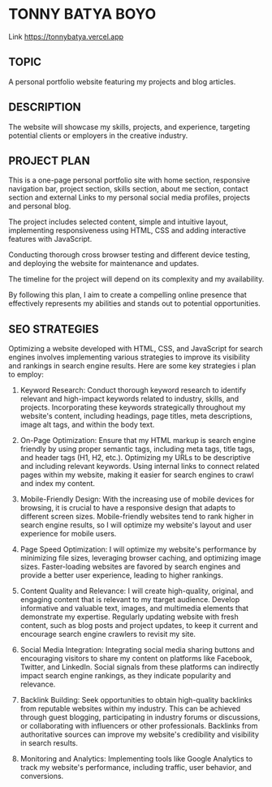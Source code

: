 # TONNY BATYA BOYO

Link https://tonnybatya.vercel.app

## TOPIC
A personal portfolio website featuring my projects and blog articles.

## DESCRIPTION 

The website will showcase my skills, projects, and experience, targeting potential clients or employers in the creative industry. 

## PROJECT PLAN

This is a one-page personal portfolio site with home section, responsive navigation bar, project section, skills section, about me section, contact section and external Links to my personal social media profiles, projects and personal blog.

The project includes selected content, simple and intuitive layout, implementing responsiveness using HTML, CSS and adding interactive features with JavaScript.

Conducting thorough cross browser testing and different device testing, and deploying the website for maintenance and updates. 

The timeline for the project will depend on its complexity and my availability. 

By following this plan, I aim to create a compelling online presence that effectively represents my abilities and stands out to potential opportunities.

## SEO STRATEGIES

Optimizing a website developed with HTML, CSS, and JavaScript for search engines involves implementing various strategies to improve its visibility and rankings in search engine results. Here are some key strategies i plan to employ:

1. Keyword Research: Conduct thorough keyword research to identify relevant and high-impact keywords related to  industry, skills, and projects. Incorporating these keywords strategically throughout my website's content, including headings, page titles, meta descriptions, image alt tags, and within the body text.

2. On-Page Optimization: Ensure that my HTML markup is search engine friendly by using proper semantic tags, including meta tags, title tags, and header tags (H1, H2, etc.). Optimizing my URLs to be descriptive and including relevant keywords. Using internal links to connect related pages within my website, making it easier for search engines to crawl and index my content.

3. Mobile-Friendly Design: With the increasing use of mobile devices for browsing, it is crucial to have a responsive design that adapts to different screen sizes. Mobile-friendly websites tend to rank higher in search engine results, so I will optimize my website's layout and user experience for mobile users.

4. Page Speed Optimization:  I will optimize my website's performance by minimizing file sizes, leveraging browser caching, and optimizing image sizes. Faster-loading websites are favored by search engines and provide a better user experience, leading to higher rankings.

5. Content Quality and Relevance: I will create high-quality, original, and engaging content that is relevant to my ttarget audience. Develop informative and valuable text, images, and multimedia elements that demonstrate my expertise. Regularly updating website with fresh content, such as blog posts and project updates, to keep it current and encourage search engine crawlers to revisit my site.

6. Social Media Integration: Integrating social media sharing buttons and encouraging visitors to share my content on platforms like Facebook, Twitter, and LinkedIn. Social signals from these platforms can indirectly impact search engine rankings, as they indicate popularity and relevance.

7. Backlink Building: Seek opportunities to obtain high-quality backlinks from reputable websites within my industry. This can be achieved through guest blogging, participating in industry forums or discussions, or collaborating with influencers or other professionals. Backlinks from authoritative sources can improve my website's credibility and visibility in search results.

8. Monitoring and Analytics: Implementing tools like Google Analytics to track my website's performance, including traffic, user behavior, and conversions.
